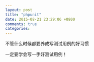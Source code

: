 ```yaml
---
layout: post
title: "phpunit"
date: 2015-08-21 23:29:06 +0800
comments: true
categories: 
---
```



不管什么时候都要养成写测试用例的好习惯

一定要学会写一手好测试用例！
